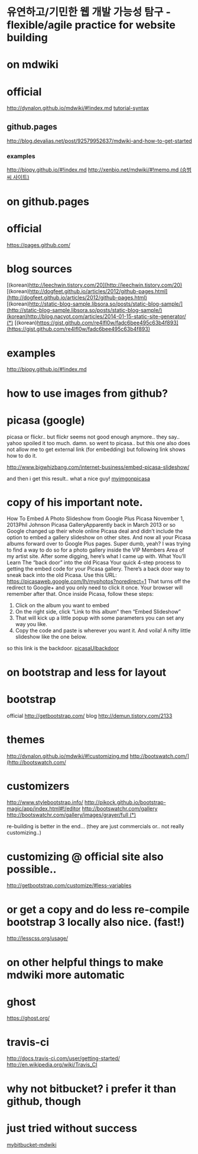 # 유연하고/기민한 웹 개발 가능성 탐구 - flexible/agile practice for website building

on mdwiki
=========

# official
<http://dynalon.github.io/mdwiki/#!index.md>
[tutorial-syntax](http://dynalon.github.io/mdwiki/#!quickstart.md)

## github.pages
<http://blog.devalias.net/post/92579952637/mdwiki-and-how-to-get-started>

### examples
<http://biopy.github.io/#!index.md>
[http://xenbio.net/mdwiki/#!memo.md (승범씨 사이트)](http://xenbio.net/mdwiki/#!memo.md)

on github.pages
===============

# official
<https://pages.github.com/>

# blog sources
[(korean)http://leechwin.tistory.com/20](http://leechwin.tistory.com/20)
[(korean)http://dogfeet.github.io/articles/2012/github-pages.html](http://dogfeet.github.io/articles/2012/github-pages.html)
[(korean)http://static-blog-sample.libsora.so/posts/static-blog-sample/](http://static-blog-sample.libsora.so/posts/static-blog-sample/)
[(korean)http://blog.nacyot.com/articles/2014-01-15-static-site-generator/ (*)](http://blog.nacyot.com/articles/2014-01-15-static-site-generator/)
[(korean)https://gist.github.com/re4lfl0w/fadc6bee495c63b4f893](https://gist.github.com/re4lfl0w/fadc6bee495c63b4f893)

# examples
<http://biopy.github.io/#!index.md>

how to use images from github?
==============================

# picasa (google)
picasa or flickr.. but flickr seems not good enough anymore.. they say.. yahoo spoiled it too much. damn.
so went to picasa.. but this one also does not allow me to get external link (for embedding)
but following link shows how to do it.

<http://www.bigwhizbang.com/internet-business/embed-picasa-slideshow/>

and then i get this result.. what a nice guy!
[myimgonpicasa](https://lh4.googleusercontent.com/-mCZpT-Jbw5Y/VBavFkyrjDI/AAAAAAAAAWI/7g4v2Za2F2I/s800/DSC02314.JPG)

# copy of his important note.
How To Embed A Photo Slideshow from Google Plus Picasa
November 1, 2013Phil Johnson
Picasa GalleryApparently back in March 2013 or so Google changed up their whole online Picasa deal and didn’t include the option to embed a gallery slideshow on other sites.  And now all your Picasa albums forward over to Google Plus pages.  Super dumb, yeah?
I was trying to find a way to do so for a photo gallery inside the VIP Members Area of my artist site.  After some digging, here’s what I came up with.
What You’ll Learn
The “back door” into the old Picasa
Your quick 4-step process to getting the embed code for your Picasa gallery.
There’s a back door way to sneak back into the old Picasa.  Use this URL: https://picasaweb.google.com/lh/myphotos?noredirect=1
That turns off the redirect to Google+ and you only need to click it once.  Your browser will remember after that.
Once inside Picasa, follow these steps:
1. Click on the album you want to embed
2. On the right side, click “Link to this album” then “Embed Slideshow”
3. That will kick up a little popup with some parameters you can set any way you like.
4. Copy the code and paste is wherever you want it.
And voila! A nifty little slideshow like the one below.

so this link is the backdoor.
[picasaUIbackdoor](https://picasaweb.google.com/lh/myphotos?noredirect=1)


on bootstrap and less for layout
================================

# bootstrap
official
<http://getbootstrap.com/>
blog
<http://demun.tistory.com/2133>

# themes
<http://dynalon.github.io/mdwiki/#!customizing.md>
<http://bootswatch.com/](http://bootswatch.com/>

# customizers
<http://www.stylebootstrap.info/>
<http://pikock.github.io/bootstrap-magic/app/index.html#!/editor>
<http://bootswatchr.com/gallery>
[http://bootswatchr.com/gallery/images/grayer/full (*)](http://bootswatchr.com/gallery/images/grayer/full)

re-building is better in the end... (they are just commercials or.. not really customizing..)

# customizing @ official site also possible..
<http://getbootstrap.com/customize/#less-variables>

# or get a copy and do less re-compile bootstrap 3 locally also nice. (fast!)
<http://lesscss.org/usage/>


on other helpful things to make mdwiki more automatic
=====================================================

# ghost
<https://ghost.org/>
# travis-ci
<http://docs.travis-ci.com/user/getting-started/>
<http://en.wikipedia.org/wiki/Travis_CI>


why not bitbucket? i prefer it than github, though
==================================================

# just tried without success
[mybitbucket-mdwiki](https://bitbucket.org/dooho_yi/mdwiki_public/src/d1f108f700a8098fb2cf8eee52eed6d196dcdaff/mdwiki.html?at=master)

